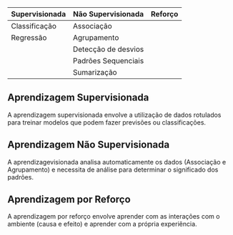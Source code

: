 | Supervisionada   | Não Supervisionada   | Reforço                |
|------------------|----------------------|------------------------|
| Classificação    | Associação           |                        |
| Regressão        | Agrupamento          |                        |
|                  | Detecção de desvios  |                        |
|                  | Padrões Sequenciais  |                        |
|                  | Sumarização          |                        |

## Aprendizagem Supervisionada

A aprendizagem supervisionada envolve a utilização de dados rotulados para treinar modelos que podem fazer previsões ou classificações.

## Aprendizagem Não Supervisionada

A aprendizagevisionada analisa automaticamente os dados (Associação e Agrupamento) e necessita de análise para determinar o significado dos padrões.

## Aprendizagem por Reforço

A aprendizagem por reforço envolve aprender com as interações com o ambiente (causa e efeito) e aprender com a própria experiência.
